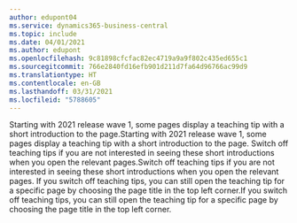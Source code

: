 ```yaml
---
author: edupont04
ms.service: dynamics365-business-central
ms.topic: include
ms.date: 04/01/2021
ms.author: edupont
ms.openlocfilehash: 9c81898cfcfac82ec4719a9a9f802c435ed655c1
ms.sourcegitcommit: 766e2840fd16efb901d211d7fa64d96766ac99d9
ms.translationtype: HT
ms.contentlocale: en-GB
ms.lasthandoff: 03/31/2021
ms.locfileid: "5788605"
---
```

<span data-ttu-id="8eb86-101">Starting with 2021 release wave 1, some pages display a teaching tip with a short introduction to the page.</span><span class="sxs-lookup"><span data-stu-id="8eb86-101">Starting with 2021 release wave 1, some pages display a teaching tip with a short introduction to the page.</span></span> <span data-ttu-id="8eb86-102">Switch off teaching tips if you are not interested in seeing these short introductions when you open the relevant pages.</span><span class="sxs-lookup"><span data-stu-id="8eb86-102">Switch off teaching tips if you are not interested in seeing these short introductions when you open the relevant pages.</span></span> <span data-ttu-id="8eb86-103">If you switch off teaching tips, you can still open the teaching tip for a specific page by choosing the page title in the top left corner.</span><span class="sxs-lookup"><span data-stu-id="8eb86-103">If you switch off teaching tips, you can still open the teaching tip for a specific page by choosing the page title in the top left corner.</span></span>  
